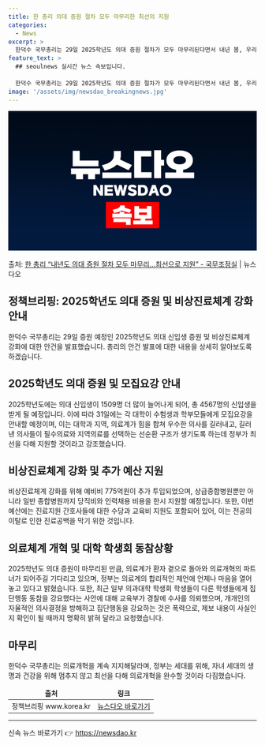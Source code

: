 ```yaml
---
title: 한 총리 의대 증원 절차 모두 마무리한 최선의 지원
categories:
  - News
excerpt: >
  한덕수 국무총리는 29일 2025학년도 의대 증원 절차가 모두 마무리된다면서 내년 봄, 우리나라 의대들은 올…
feature_text: >
  ## seoulnews 실시간 뉴스 속보입니다.

  한덕수 국무총리는 29일 2025학년도 의대 증원 절차가 모두 마무리된다면서 내년 봄, 우리나라 의대들은 올…
image: '/assets/img/newsdao_breakingnews.jpg'
---
```


![뉴스다오 속보](/assets/img/newsdao_breakingnews.jpg)

<p>출처: <a href="https://newsdao.kr/3945" rel="dofollow">한 총리 “내년도 의대 증원 절차 모두 마무리…최선으로 지원”   - 국무조정실</a> | 뉴스다오</p>

<h2 data-ke-size="size26">정책브리핑: 2025학년도 의대 증원 및 비상진료체계 강화 안내</h2>
<p data-ke-size="size16">한덕수 국무총리는 29일 증원 예정인 2025학년도 의대 신입생 증원 및 비상진료체계 강화에 대한 안건을 발표했습니다. 총리의 안건 발표에 대한 내용을 상세히 알아보도록 하겠습니다.</p>
<h2 data-ke-size="size24">2025학년도 의대 증원 및 모집요강 안내</h2>
<p data-ke-size="size16">2025학년도에는 의대 신입생이 1509명 더 많이 늘어나게 되어, 총 4567명의 신입생을 받게 될 예정입니다. 이에 따라 31일에는 각 대학이 수험생과 학부모들에게 모집요강을 안내할 예정이며, 이는 대학과 지역, 의료계가 힘을 합쳐 우수한 의사를 길러내고, 길러낸 의사들이 필수의료와 지역의료를 선택하는 선순환 구조가 생기도록 하는데 정부가 최선을 다해 지원할 것이라고 강조했습니다.</p>
<h2 data-ke-size="size24">비상진료체계 강화 및 추가 예산 지원</h2>
<p data-ke-size="size16">비상진료체계 강화를 위해 예비비 775억원이 추가 투입되었으며, 상급종합병원뿐만 아니라 일반 종합병원까지 당직비와 인력채용 비용을 한시 지원할 예정입니다. 또한, 이번 예산에는 진료지원 간호사들에 대한 수당과 교육비 지원도 포함되어 있어, 이는 전공의 이탈로 인한 진료공백을 막기 위한 것입니다.</p>
<h2 data-ke-size="size24">의료체계 개혁 및 대학 학생회 동참상황</h2>
<p data-ke-size="size16">2025학년도 의대 증원이 마무리된 만큼, 의료계가 환자 곁으로 돌아와 의료개혁의 파트너가 되어주길 기다리고 있으며, 정부는 의료계의 합리적인 제언에 언제나 마음을 열어 놓고 있다고 밝혔습니다. 또한, 최근 일부 의과대학 학생회 학생들이 다른 학생들에게 집단행동 동참을 강요했다는 사안에 대해 교육부가 경찰에 수사를 의뢰했으며, 개개인의 자율적인 의사결정을 방해하고 집단행동을 강요하는 것은 폭력으로, 제보 내용이 사실인지 확인이 될 때까지 명확히 밝혀 달라고 요청했습니다.</p>
<h2 data-ke-size="size24">마무리</h2>
<p data-ke-size="size16">한덕수 국무총리는 의료개혁을 계속 지지해달라며, 정부는 세대를 위해, 자녀 세대의 생명과 건강을 위해 멈추지 않고 최선을 다해 의료개혁을 완수할 것이라 다짐했습니다.</p>
<table>
  <thead>
    <tr>
      <td style="text-align: center; height: 17px;"><b>출처</b></td>
      <td style="text-align: center; height: 17px;"><b>링크</b></td>
    </tr>
  </thead>
  <tbody>
    <tr>
      <td style="text-align: center; height: 17px;">정책브리핑 www.korea.kr</td>
      <td style="text-align: center; height: 17px;"><a href="https://newsdao.kr/3945">뉴스다오 바로가기</a></td>
    </tr>
  </tbody>
</table>
<hr> 

신속 뉴스 바로가기 👉 <a href="https://newsdao.kr" rel="dofollow">https://newsdao.kr</a>


